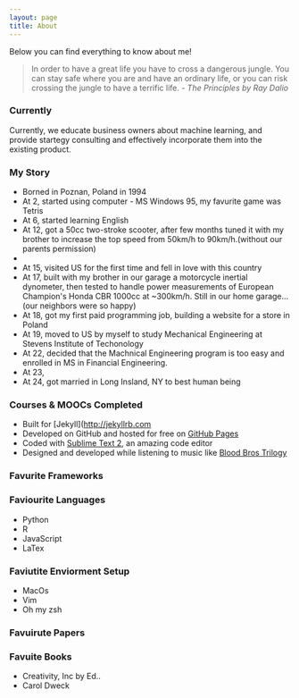 ```yaml
---
layout: page
title: About
---
```


Below you can find everything to know about me!
> In order to have a great life you have to cross a dangerous jungle. You can stay safe where you are and have an ordinary life, or you can risk crossing the jungle to have a terrific life. *- The Principles by Ray Dalio*


### Currently
Currently, we educate business owners about machine learning, and provide startegy consulting and effectively incorporate them into the existing product.


### My Story
* Borned in Poznan, Poland in 1994
* At 2, started using computer - MS Windows 95, my favurite game was Tetris
* At 6, started learning English
* At 12, got a 50cc two-stroke scooter, after few months tuned it with my brother to increase the top speed from 50km/h to 90km/h.(without our parents permission)
*
* At 15, visited US for the first time and fell in love with this country
* At 17, built with my brother in our garage a motorcycle inertial dynometer, then tested to handle power measurements of European Champion's Honda CBR 1000cc at ~300km/h. Still in our home garage... (our neighbors were so happy)
* At 18, got my first paid programming job, building a website for a store in Poland
* At 19, moved to US by myself to study Mechanical Engineering at Stevens Institute of Techonology
* At 22, decided that the Machnical Engineering program is too easy and enrolled in MS in Financial Engineering.
* At 23,
* At 24, got married in Long Insland, NY to best human being
<!-- ### Degrees -->
<!-- * MS in Computer Science from Stevens Institute of Technology, GPA:3.92, Graduated May 2019 -->
<!-- * MS in Financial Engineering from Stevens Institute of Technology, GPA: 3.86, 86% Complete, Postponed Complition -->
<!-- * BE in Mechanical Engineering from Stevens Institute of Technology, GPA: 3.6, Graduated May 2017 -->

### Courses & MOOCs Completed

* Built for [Jekyll](http://jekyllrb.com
* Developed on GitHub and hosted for free on [GitHub Pages](https://pages.github.com)
* Coded with [Sublime Text 2](http://sublimetext.com), an amazing code editor
* Designed and developed while listening to music like [Blood Bros Trilogy](https://soundcloud.com/maddecent/sets/blood-bros-series)

### Favurite Frameworks

### Faviourite Languages
* Python
* R
* JavaScript
* LaTex

### Faviutite Enviorment Setup
* MacOs
* Vim
* Oh my zsh

### Favuirute Papers

### Favuite Books

* Creativity, Inc by Ed..
* Carol Dweck



